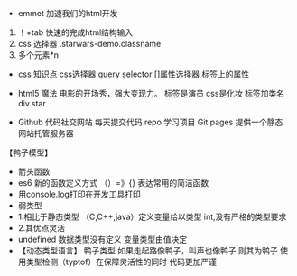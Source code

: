 - emmet 加速我们的html开发
1. ！+tab 快速的完成html结构输入
2. css 选择器
.starwars-demo.classname
3. 多个元素*n

- css 知识点
css选择器   query selector
[]属性选择器 标签上的属性

- html5 魔法 电影的开场秀，强大变现力。
标签是演员
css是化妆
标签加类名  div.star

- Github  代码社交网站  每天提交代码
repo 学习项目
Git pages 提供一个静态网站托管服务器


【鸭子模型】
- 箭头函数
- es6 新的函数定义方式  （）=》{}  表达常用的简洁函数
- 用console.log打印在开发工具打印
- 弱类型
-   1.相比于静态类型 （C,C++,java）定义变量给以类型 int,没有严格的类型要求
-  2.其优点灵活
- undefined 数据类型没有定义  变量类型由值决定
- 【动态类型语言】 鸭子类型 如果走起路像鸭子，叫声也像鸭子 则其为鸭子  使用类型检测（typtof）在保障灵活性的同时 代码更加严谨

